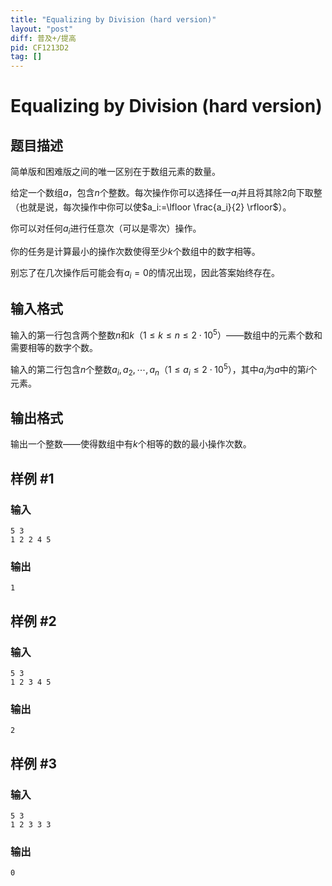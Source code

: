 ```yaml
---
title: "Equalizing by Division (hard version)"
layout: "post"
diff: 普及+/提高
pid: CF1213D2
tag: []
---
```


# Equalizing by Division (hard version)

## 题目描述

简单版和困难版之间的唯一区别在于数组元素的数量。

给定一个数组$a$，包含$n$个整数。每次操作你可以选择任一$a_i$并且将其除$2$向下取整（也就是说，每次操作中你可以使$a_i:=\lfloor \frac{a_i}{2} \rfloor$）。

你可以对任何$a_i$进行任意次（可以是零次）操作。

你的任务是计算最小的操作次数使得至少$k$个数组中的数字相等。

别忘了在几次操作后可能会有$a_i=0$的情况出现，因此答案始终存在。

## 输入格式

输入的第一行包含两个整数$n$和$k$（$1\le k\le n\le 2 \cdot 10^5$）——数组中的元素个数和需要相等的数字个数。

输入的第二行包含$n$个整数$a_i,a_2,\cdots , a_n$（$1\le a_i\le 2 \cdot 10^5$），其中$a_i$为$a$中的第$i$个元素。

## 输出格式

输出一个整数——使得数组中有$k$个相等的数的最小操作次数。

## 样例 #1

### 输入

```
5 3
1 2 2 4 5

```

### 输出

```
1

```

## 样例 #2

### 输入

```
5 3
1 2 3 4 5

```

### 输出

```
2

```

## 样例 #3

### 输入

```
5 3
1 2 3 3 3

```

### 输出

```
0

```

